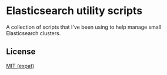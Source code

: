 Elasticsearch utility scripts
=============================

A collection of scripts that I've been using to help manage small
Elasticsearch clusters.

License
-------
[MIT (expat)](https://opensource.org/licenses/MIT)
